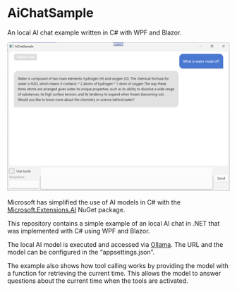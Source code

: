 # AiChatSample
An local AI chat example written in C# with WPF and Blazor.

![Screenshot](https://github.com/chrbaeu/AiChatSample/blob/4e50c97b3efdafa4a8277440336ccb3b9abf7868/Screenshot.png?raw=true)

Microsoft has simplified the use of AI models in C# with the [Microsoft.Extensions.AI](https://devblogs.microsoft.com/dotnet/introducing-microsoft-extensions-ai-preview/) NuGet package.

This repository contains a simple example of an local AI chat in .NET that was implemented with C# using WPF and Blazor.

The local AI model is executed and accessed via [Ollama](
https://ollama.com/). The URL and the model can be configured in the “appsettings.json”.

The example also shows how tool calling works by providing the model with a function for retrieving the current time. This allows the model to answer questions about the current time when the tools are activated.